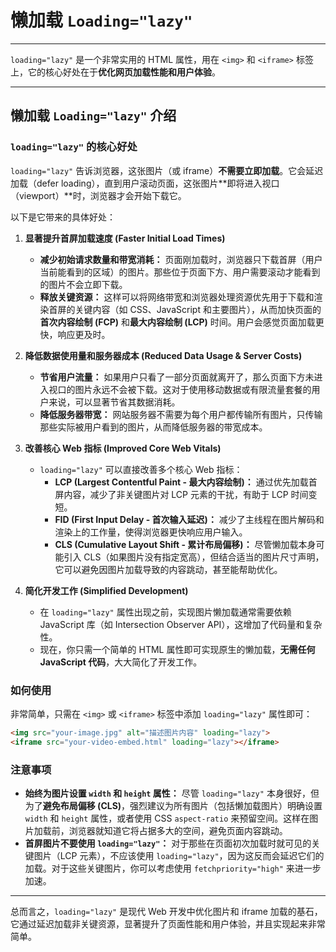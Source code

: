 # 懒加载 `Loading="lazy"`

-----

`loading="lazy"` 是一个非常实用的 HTML 属性，用在 `<img>` 和 `<iframe>` 标签上，它的核心好处在于**优化网页加载性能和用户体验**。

-----

## 懒加载 `Loading="lazy"` 介绍

### `loading="lazy"` 的核心好处

`loading="lazy"` 告诉浏览器，这张图片（或 iframe）**不需要立即加载**。它会延迟加载（defer loading），直到用户滚动页面，这张图片\*\*即将进入视口（viewport）\*\*时，浏览器才会开始下载它。

以下是它带来的具体好处：

1. **显著提升首屏加载速度 (Faster Initial Load Times)**

      * **减少初始请求数量和带宽消耗：** 页面刚加载时，浏览器只下载首屏（用户当前能看到的区域）的图片。那些位于页面下方、用户需要滚动才能看到的图片不会立即下载。
      * **释放关键资源：** 这样可以将网络带宽和浏览器处理资源优先用于下载和渲染首屏的关键内容（如 CSS、JavaScript 和主要图片），从而加快页面的**首次内容绘制 (FCP)** 和**最大内容绘制 (LCP)** 时间。用户会感觉页面加载更快，响应更及时。

2. **降低数据使用量和服务器成本 (Reduced Data Usage & Server Costs)**

      * **节省用户流量：** 如果用户只看了一部分页面就离开了，那么页面下方未进入视口的图片永远不会被下载。这对于使用移动数据或有限流量套餐的用户来说，可以显著节省其数据消耗。
      * **降低服务器带宽：** 网站服务器不需要为每个用户都传输所有图片，只传输那些实际被用户看到的图片，从而降低服务器的带宽成本。

3. **改善核心 Web 指标 (Improved Core Web Vitals)**

      * `loading="lazy"` 可以直接改善多个核心 Web 指标：
          * **LCP (Largest Contentful Paint - 最大内容绘制)：** 通过优先加载首屏内容，减少了非关键图片对 LCP 元素的干扰，有助于 LCP 时间变短。
          * **FID (First Input Delay - 首次输入延迟)：** 减少了主线程在图片解码和渲染上的工作量，使得浏览器更快响应用户输入。
          * **CLS (Cumulative Layout Shift - 累计布局偏移)：** 尽管懒加载本身可能引入 CLS（如果图片没有指定宽高），但结合适当的图片尺寸声明，它可以避免因图片加载导致的内容跳动，甚至能帮助优化。

4. **简化开发工作 (Simplified Development)**

      * 在 `loading="lazy"` 属性出现之前，实现图片懒加载通常需要依赖 JavaScript 库（如 Intersection Observer API），这增加了代码量和复杂性。
      * 现在，你只需一个简单的 HTML 属性即可实现原生的懒加载，**无需任何 JavaScript 代码**，大大简化了开发工作。

### 如何使用

非常简单，只需在 `<img>` 或 `<iframe>` 标签中添加 `loading="lazy"` 属性即可：

```html
<img src="your-image.jpg" alt="描述图片内容" loading="lazy">
<iframe src="your-video-embed.html" loading="lazy"></iframe>
```

### 注意事项

* **始终为图片设置 `width` 和 `height` 属性：** 尽管 `loading="lazy"` 本身很好，但为了**避免布局偏移 (CLS)**，强烈建议为所有图片（包括懒加载图片）明确设置 `width` 和 `height` 属性，或者使用 CSS `aspect-ratio` 来预留空间。这样在图片加载前，浏览器就知道它将占据多大的空间，避免页面内容跳动。
* **首屏图片不要使用 `loading="lazy"`：** 对于那些在页面初次加载时就可见的关键图片（LCP 元素），不应该使用 `loading="lazy"`，因为这反而会延迟它们的加载。对于这些关键图片，你可以考虑使用 `fetchpriority="high"` 来进一步加速。

-----

总而言之，`loading="lazy"` 是现代 Web 开发中优化图片和 iframe 加载的基石，它通过延迟加载非关键资源，显著提升了页面性能和用户体验，并且实现起来非常简单。
